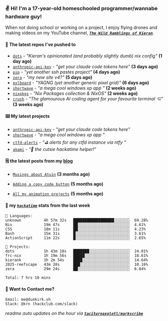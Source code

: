 ### ✌️ Hi! I'm a 17-year-old homeschooled programmer/wannabe hardware guy!

When not doing school or working on a project, I enjoy flying drones and making videos on my YouTube channel, [**_`The Wild Ramblings of Kieran`_**](https://youtube.com/@kieran.rambles).

#### 👷 The latest repos I've pushed to

- [`dots`](https://github.com/taciturnaxolotl/dots) - _"Kieran's opinionated (and probably slightly dumb) nix config"_ **(1 day ago)**
- [`anthropic-api-key`](https://github.com/taciturnaxolotl/anthropic-api-key) - _"get your claude code tokens here"_ **(3 days ago)**
- [`pip`](https://github.com/taciturnaxolotl/pip) - _"yet another ssh pastes project"_ **(4 days ago)**
- [`zera`](https://github.com/taciturnaxolotl/zera) - _"my new site v4?"_ **(5 days ago)**
- [`pxlboard`](https://github.com/taciturnaxolotl/pxlboard) - _"YAGNG (yet another generic pixel grid)"_ **(6 days ago)**
- [`shortwave`](https://github.com/taciturnaxolotl/shortwave) - _"a mega cool windows xp app "_ **(2 weeks ago)**
- [`nixpkgs`](https://github.com/NixOS/nixpkgs) - _"Nix Packages collection & NixOS"_ **(2 weeks ago)**
- [`crush`](https://github.com/charmbracelet/crush) - _"The glamourous AI coding agent for your favourite terminal 💘"_ **(3 weeks ago)**

#### ⌨️ My latest projects

- [`anthropic-api-key`](https://github.com/taciturnaxolotl/anthropic-api-key) - _"get your claude code tokens here"_
- [`shortwave`](https://github.com/taciturnaxolotl/shortwave) - _"a mega cool windows xp app "_
- [`ctfd-alerts`](https://github.com/taciturnaxolotl/ctfd-alerts) - _"⛳ alerts for any ctfd instance via ntfy "_
- [`akami`](https://github.com/taciturnaxolotl/akami) - _"🌷 the cutsie hackatime helper!"_

#### 🗒️ the latest posts from my [blog](https://dunkirk.sh)

- [`Musings about Atuin`](https://dunkirk.sh/blog/atuin/) **(3 months ago)**

- [`Adding a copy code button`](https://dunkirk.sh/blog/adding-a-copy-button/) **(5 months ago)**

- [`All my animation projects`](https://dunkirk.sh/blog/my-animations/) **(5 months ago)**



#### 📡 my [_`hackatime`_](https://waka.hackclub.com) stats from the last week

```text
💾 Languages:
unknown          4h 57m 32s   ██████████████████░░░░░░░  69.28%
Nix              19m 47s      ██░░░░░░░░░░░░░░░░░░░░░░░  4.61%
CSS              18m 11s      ██░░░░░░░░░░░░░░░░░░░░░░░  4.23%
Bash             15m 31s      █░░░░░░░░░░░░░░░░░░░░░░░░  3.61%
ActionScript     11m 22s      █░░░░░░░░░░░░░░░░░░░░░░░░  2.65%

💼 Projects:
dots             1h 43m 10s   ███████░░░░░░░░░░░░░░░░░░  24.01%
frc-nix          1h 19m 56s   █████░░░░░░░░░░░░░░░░░░░░  18.61%
kierank          1h 2m 54s    ████░░░░░░░░░░░░░░░░░░░░░  14.64%
2025-reefscape   43m 38s      ███░░░░░░░░░░░░░░░░░░░░░░  10.16%
zera             29m 24s      ██░░░░░░░░░░░░░░░░░░░░░░░  6.84%

Total: 7 hrs 10 mins
```

#### 📮 Want to Contact me?

```text
Email: me@dunkirk.sh
Slack: @krn (hackclub.com/slack)
```

_readme auto updates on the hour via [**`taciturnaxolotl/markscribe`**](https://github.com/taciturnaxolotl/markscribe)_
